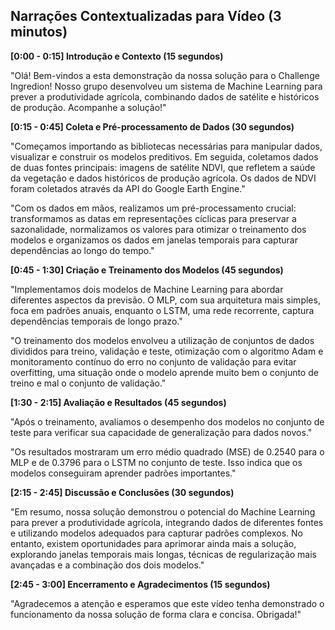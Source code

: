 ## Narrações Contextualizadas para Vídeo (3 minutos)

**[0:00 - 0:15] Introdução e Contexto (15 segundos)**

"Olá! Bem-vindos a esta demonstração da nossa solução para o Challenge Ingredion! Nosso grupo desenvolveu um sistema de Machine Learning para prever a produtividade agrícola, combinando dados de satélite e históricos de produção. Acompanhe a solução!"

**[0:15 - 0:45] Coleta e Pré-processamento de Dados (30 segundos)**

"Começamos importando as bibliotecas necessárias para manipular dados, visualizar e construir os modelos preditivos. Em seguida, coletamos dados de duas fontes principais: imagens de satélite NDVI, que refletem a saúde da vegetação e dados históricos de produção agrícola. Os dados de NDVI foram coletados através da API do Google Earth Engine."

"Com os dados em mãos, realizamos um pré-processamento crucial: transformamos as datas em representações cíclicas para preservar a sazonalidade, normalizamos os valores para otimizar o treinamento dos modelos e organizamos os dados em janelas temporais para capturar dependências ao longo do tempo."

**[0:45 - 1:30] Criação e Treinamento dos Modelos (45 segundos)**

"Implementamos dois modelos de Machine Learning para abordar diferentes aspectos da previsão. O MLP, com sua arquitetura mais simples, foca em padrões anuais, enquanto o LSTM, uma rede recorrente, captura dependências temporais de longo prazo."

"O treinamento dos modelos envolveu a utilização de conjuntos de dados divididos para treino, validação e teste, otimização com o algoritmo Adam e monitoramento contínuo do erro no conjunto de validação para evitar overfitting, uma situação onde o modelo aprende muito bem o conjunto de treino e mal o conjunto de validação."

**[1:30 - 2:15] Avaliação e Resultados (45 segundos)**

"Após o treinamento, avaliamos o desempenho dos modelos no conjunto de teste para verificar sua capacidade de generalização para dados novos."

"Os resultados mostraram um erro médio quadrado (MSE) de 0.2540 para o MLP e de 0.3796 para o LSTM no conjunto de teste. Isso indica que os modelos conseguiram aprender padrões importantes."

**[2:15 - 2:45] Discussão e Conclusões (30 segundos)**

"Em resumo, nossa solução demonstrou o potencial do Machine Learning para prever a produtividade agrícola, integrando dados de diferentes fontes e utilizando modelos adequados para capturar padrões complexos. No entanto, existem oportunidades para aprimorar ainda mais a solução, explorando janelas temporais mais longas, técnicas de regularização mais avançadas e a combinação dos dois modelos."

**[2:45 - 3:00] Encerramento e Agradecimentos (15 segundos)**

"Agradecemos a atenção e esperamos que este vídeo tenha demonstrado o funcionamento da nossa solução de forma clara e concisa. Obrigada!"
